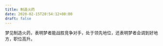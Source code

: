 ```yaml
---
title: 制造火药
date: 2020-02-15T20:54:12+08:00
draft: false
---
```


梦见制造火药，表明梦者能战胜竞争对手，处于领先地位，还表明梦者会调到好地方，职位高升。